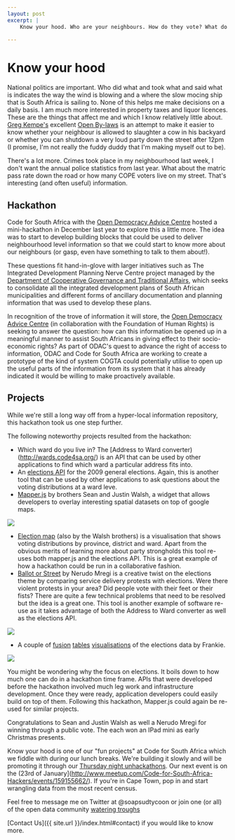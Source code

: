 ```yaml
---
layout: post
excerpt: |
    Know your hood. Who are your neighbours. How do they vote? What do they earn and what are their houses worth? Learn more about the schools in your area. How do you contact your ward councillor and what are they spending their ward allocation budgets on? Many of us don't know although the data exists. Code for South Africa hosted a mini-hackathon last year with the Open Democracy Advice centre to explore just that.
    
---
```


Know your hood
==============

National politics are important. Who did what and took what and said what is indicates the way the wind is blowing and a where the slow mocing ship that is South Africa is sailing to. None of this helps me make decisions on a daily basis. I am much more interested in property taxes and liquor licences. These are the things that affect me and which I know relatively little about. [Greg Kempe's](https://twitter.com/longhotsummer) excellent [Open By-laws](http://openbylaws.org.za) is an attempt to make it easier to know whether your neighbour is allowed to slaughter a cow in his backyard or whether you can shutdown a very loud party down the street after 12pm (I promise, I'm not really the fuddy duddy that I'm making myself out to be). 

There's a lot more. Crimes took place in my neighbourhood last week, I don't want the annual police statistics from last year. What about the matric pass rate down the road or how many COPE voters live on my street. That's interesting (and often useful) information. 

Hackathon
---------

Code for South Africa with the [Open Democracy Advice Centre](http://www.opendemocracy.org.za) hosted a mini-hackathon in December last year to explore this a little more. The idea was to start to develop building blocks that could be used to deliver neighbourhood level information so that we could start to know more about our neighbours (or gasp, even have something to talk to them about!). 

These questions fit hand-in-glove with larger initiatives such as The Integrated Development Planning Nerve Centre project managed by the [Department of Cooperative Governance and Traditional Affairs](http://www.cogta.gov.za), which seeks to consolidate all the integrated development plans of South African municipalities and different forms of ancillary documentation and planning information that was used to develop these plans. 

In recognition of the trove of information it will store, the [Open Democracy Advice Centre](http://www.opendemocracy.org.za) (in collaboration with the Foundation of Human Rights) is seeking to answer the question: how can this information be opened up in a meaningful manner to assist South Africans in giving effect to their socio-economic rights? As part of ODAC's quest to advance the right of access to information, ODAC and Code for South Africa are working to create a prototype of the kind of system COGTA could potentially utilise to open up the useful parts of the information from its system that it has already indicated it would be willing to make proactively available.

Projects
--------

While we're still a long way off from a hyper-local information repository, this hackathon took us one step further. 

The following noteworthy projects resulted from the hackathon:
* Which ward do you live in? The [Address to Ward converter)(http://wards.code4sa.org/) is an API that can be used by other applications to find which ward a particular address fits into.
* An [elections API](http://iec.code4sa.org/) for the 2009 general elections. Again, this is another tool that can be used by other applications to ask questions about the voting distributions at a ward leve.
* [Mapper.js](http://www.capesean.co.za/mapper/) by brothers Sean and Justin Walsh, a widget that allows developers to overlay interesting spatial datasets on top of google maps.

<img src="{{ site.url }}/img/mapperjs.png">

* [Election map](http://www.electionmap.co.za/) (also by the Walsh brothers) is a visualisation that shows voting distributions by province, district and ward. Apart from the obvious merits of learning more about party strongholds this tool re-uses both mapper.js and the elections API. This is a great example of how a hackathon could be run in a collaborative fashion.
* [Ballot or Street](http://ballot-or-street.aws.af.cm/) by Nerudo Mregi is a creative twist on the elections theme by comparing service delivery protests with elections. Were there violent protests in your area? Did people vote with their feet or their fists? There are quite a few technical problems that need to be resolved but the idea is a great one. This tool is another example of software re-use as it takes advantage of both the Address to Ward converter as well as the elections API.

<img src="{{ site.url }}/img/street_or_ballot.png">

* A couple of [fusion](https://www.google.com/fusiontables/DataSource?docid=10Nq9HJr42xuf_7SY33AHeJFRxD-CefdnctW4Jqs) [tables](https://www.google.com/fusiontables/DataSource?docid=10Nq9HJr42xuf_7SY33AHeJFRxD-CefdnctW4Jqs) [visualisations](https://www.google.com/fusiontables/DataSource?docid=1QIs374qGWLdQVLDvi5l9oMepm-Pe_1hnAqfPsDo) of the elections data by Frankie.

<img src="{{ site.url }}/img/frankie.png">

You might be wondering why the focus on elections. It boils down to how much one can do in a hackathon time frame. APIs that were developed before the hackathon involved much leg work and infrastructure development. Once they were ready, application developers could easily build on top of them. Following this hackathon, Mapper.js could again be re-used for similar projects.


Congratulations to Sean and Justin Walsh as well a Nerudo Mregi for winning through a public vote. The each won an IPad mini as early Christmas presents. 

Know your hood is one of our "fun projects" at Code for South Africa which we fiddle with during our lunch breaks. We're building it slowly and will be promoting it through our [Thursday night unhackathons](http://www.meetup.com/Code-for-South-Africa-Hackers/). Our next event is on the (23rd of January](http://www.meetup.com/Code-for-South-Africa-Hackers/events/159155662/). If you're in Cape Town, pop in and start wrangling data from the most recent census.

Feel free to message me on Twitter at @soapsudtycoon or join one (or all) of the open data community [watering troughs](http://www.code4sa.org/index.html#about-opendata)

[Contact Us]({{ site.url }}/index.html#contact) if you would like to know more.




